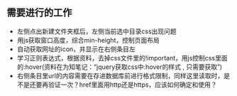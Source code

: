 ## 需要进行的工作
* 左侧点出新建文件夹框后，左侧当前选中目录css出现问题
* 用js获取窗口高度，综合min-height，控制页面布局
* 自动获取网址的icon，并显示在右侧条目左
* 学习正则表达式，根据资料，去掉css文件里的!important，用js控制css里面的:hover(资料在为知笔记：“jquery获取css中:hover的样式 , 只需要获取”)
* 右侧条目里url的内容需要在存进数据库前进行格式限制，同样这里读取时，是不是还要再验证一次？href里面用http还是https，应该如何确定和使用？